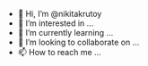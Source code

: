 - 👋 Hi, I’m @nikitakrutoy
- 👀 I’m interested in ...
- 🌱 I’m currently learning ...
- 💞️ I’m looking to collaborate on ...
- 📫 How to reach me ...

<!---
nikitakrutoy/nikitakrutoy is a ✨ special ✨ repository because its `README.md` (this file) appears on your GitHub profile.
You can click the Preview link to take a look at your changes.
--->
